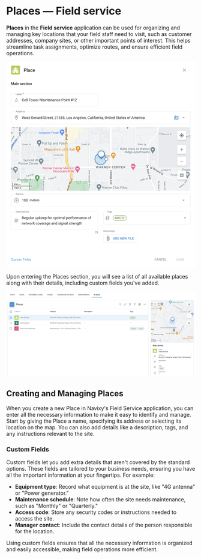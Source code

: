 # Places — Field service

**Places** in the **Field service** application can be used for organizing and managing key locations that your field staff need to visit, such as customer addresses, company sites, or other important points of interest. This helps streamline task assignments, optimize routes, and ensure efficient field operations.

![image-20240816-175137.png](attachments/image-20240816-175137.png)

Upon entering the Places section, you will see a list of all available places along with their details, including custom fields you've added.

![image-20240816-174653.png](attachments/image-20240816-174653.png)

## Creating and Managing Places

When you create a new Place in Navixy's Field Service application, you can enter all the necessary information to make it easy to identify and manage. Start by giving the Place a name, specifying its address or selecting its location on the map. You can also add details like a description, tags, and any instructions relevant to the site.

### Custom Fields

Custom fields let you add extra details that aren't covered by the standard options. These fields are tailored to your business needs, ensuring you have all the important information at your fingertips. For example:

- **Equipment type**: Record what equipment is at the site, like "4G antenna" or "Power generator."
- **Maintenance schedule**: Note how often the site needs maintenance, such as "Monthly" or "Quarterly."
- **Access code**: Store any security codes or instructions needed to access the site.
- **Manager contact**: Include the contact details of the person responsible for the location.

Using custom fields ensures that all the necessary information is organized and easily accessible, making field operations more efficient.